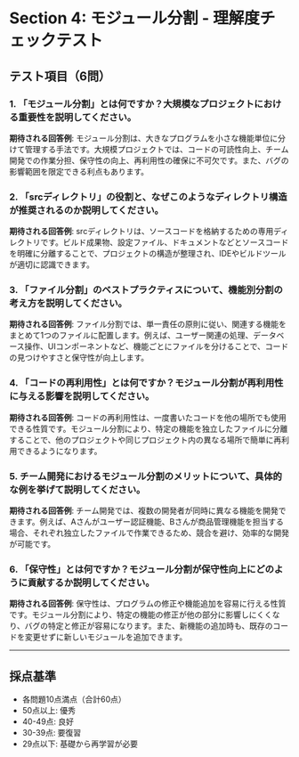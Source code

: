 # Section 4: モジュール分割 - 理解度チェックテスト

## テスト項目（6問）

### 1. 「モジュール分割」とは何ですか？大規模なプロジェクトにおける重要性を説明してください。

**期待される回答例**:
モジュール分割は、大きなプログラムを小さな機能単位に分けて管理する手法です。大規模プロジェクトでは、コードの可読性向上、チーム開発での作業分担、保守性の向上、再利用性の確保に不可欠です。また、バグの影響範囲を限定できる利点もあります。

### 2. 「srcディレクトリ」の役割と、なぜこのようなディレクトリ構造が推奨されるのか説明してください。

**期待される回答例**:
srcディレクトリは、ソースコードを格納するための専用ディレクトリです。ビルド成果物、設定ファイル、ドキュメントなどとソースコードを明確に分離することで、プロジェクトの構造が整理され、IDEやビルドツールが適切に認識できます。

### 3. 「ファイル分割」のベストプラクティスについて、機能別分割の考え方を説明してください。

**期待される回答例**:
ファイル分割では、単一責任の原則に従い、関連する機能をまとめて1つのファイルに配置します。例えば、ユーザー関連の処理、データベース操作、UIコンポーネントなど、機能ごとにファイルを分けることで、コードの見つけやすさと保守性が向上します。

### 4. 「コードの再利用性」とは何ですか？モジュール分割が再利用性に与える影響を説明してください。

**期待される回答例**:
コードの再利用性は、一度書いたコードを他の場所でも使用できる性質です。モジュール分割により、特定の機能を独立したファイルに分離することで、他のプロジェクトや同じプロジェクト内の異なる場所で簡単に再利用できるようになります。

### 5. チーム開発におけるモジュール分割のメリットについて、具体的な例を挙げて説明してください。

**期待される回答例**:
チーム開発では、複数の開発者が同時に異なる機能を開発できます。例えば、Aさんがユーザー認証機能、Bさんが商品管理機能を担当する場合、それぞれ独立したファイルで作業できるため、競合を避け、効率的な開発が可能です。

### 6. 「保守性」とは何ですか？モジュール分割が保守性向上にどのように貢献するか説明してください。

**期待される回答例**:
保守性は、プログラムの修正や機能追加を容易に行える性質です。モジュール分割により、特定の機能の修正が他の部分に影響しにくくなり、バグの特定と修正が容易になります。また、新機能の追加時も、既存のコードを変更せずに新しいモジュールを追加できます。

---

## 採点基準
- 各問題10点満点（合計60点）
- 50点以上: 優秀
- 40-49点: 良好
- 30-39点: 要復習
- 29点以下: 基礎から再学習が必要 